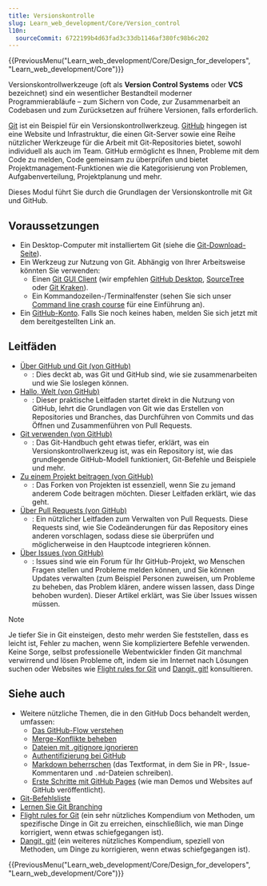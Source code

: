 ```yaml
---
title: Versionskontrolle
slug: Learn_web_development/Core/Version_control
l10n:
  sourceCommit: 6722199b4d63fad3c33db1146af380fc98b6c202
---
```


{{PreviousMenu("Learn_web_development/Core/Design_for_developers", "Learn_web_development/Core")}}

Versionskontrollwerkzeuge (oft als **Version Control Systems** oder **VCS** bezeichnet) sind ein wesentlicher Bestandteil moderner Programmierabläufe – zum Sichern von Code, zur Zusammenarbeit an Codebasen und zum Zurücksetzen auf frühere Versionen, falls erforderlich.

[Git](https://git-scm.com/) ist ein Beispiel für ein Versionskontrollwerkzeug. [GitHub](https://github.com/) hingegen ist eine Website und Infrastruktur, die einen Git-Server sowie eine Reihe nützlicher Werkzeuge für die Arbeit mit Git-Repositories bietet, sowohl individuell als auch im Team. GitHub ermöglicht es Ihnen, Probleme mit dem Code zu melden, Code gemeinsam zu überprüfen und bietet Projektmanagement-Funktionen wie die Kategorisierung von Problemen, Aufgabenverteilung, Projektplanung und mehr.

Dieses Modul führt Sie durch die Grundlagen der Versionskontrolle mit Git und GitHub.

## Voraussetzungen

- Ein Desktop-Computer mit installiertem Git (siehe die [Git-Download-Seite](https://git-scm.com/downloads/)).
- Ein Werkzeug zur Nutzung von Git. Abhängig von Ihrer Arbeitsweise könnten Sie verwenden:
  - Einen [Git GUI Client](https://git-scm.com/downloads/guis/) (wir empfehlen [GitHub Desktop](https://desktop.github.com/download/), [SourceTree](https://www.sourcetreeapp.com/) oder [Git Kraken](https://www.gitkraken.com/)).
  - Ein Kommandozeilen-/Terminalfenster (sehen Sie sich unser [Command line crash course](/de/docs/Learn_web_development/Getting_started/Environment_setup/Command_line) für eine Einführung an).
- Ein [GitHub-Konto](https://github.com/signup). Falls Sie noch keines haben, melden Sie sich jetzt mit dem bereitgestellten Link an.

## Leitfäden

- [Über GitHub und Git (von GitHub)](https://docs.github.com/en/get-started/start-your-journey/about-github-and-git)
  - : Dies deckt ab, was Git und GitHub sind, wie sie zusammenarbeiten und wie Sie loslegen können.
- [Hallo, Welt (von GitHub)](https://docs.github.com/en/get-started/start-your-journey/hello-world)
  - : Dieser praktische Leitfaden startet direkt in die Nutzung von GitHub, lehrt die Grundlagen von Git wie das Erstellen von Repositories und Branches, das Durchführen von Commits und das Öffnen und Zusammenführen von Pull Requests.
- [Git verwenden (von GitHub)](https://docs.github.com/en/get-started/using-git)
  - : Das Git-Handbuch geht etwas tiefer, erklärt, was ein Versionskontrollwerkzeug ist, was ein Repository ist, wie das grundlegende GitHub-Modell funktioniert, Git-Befehle und Beispiele und mehr.
- [Zu einem Projekt beitragen (von GitHub)](https://docs.github.com/en/get-started/exploring-projects-on-github/contributing-to-a-project)
  - : Das Forken von Projekten ist essenziell, wenn Sie zu jemand anderem Code beitragen möchten. Dieser Leitfaden erklärt, wie das geht.
- [Über Pull Requests (von GitHub)](https://docs.github.com/en/pull-requests/collaborating-with-pull-requests/proposing-changes-to-your-work-with-pull-requests/about-pull-requests)
  - : Ein nützlicher Leitfaden zum Verwalten von Pull Requests. Diese Requests sind, wie Sie Codeänderungen für das Repository eines anderen vorschlagen, sodass diese sie überprüfen und möglicherweise in den Hauptcode integrieren können.
- [Über Issues (von GitHub)](https://docs.github.com/en/issues/tracking-your-work-with-issues/learning-about-issues/about-issues)
  - : Issues sind wie ein Forum für Ihr GitHub-Projekt, wo Menschen Fragen stellen und Probleme melden können, und Sie können Updates verwalten (zum Beispiel Personen zuweisen, um Probleme zu beheben, das Problem klären, andere wissen lassen, dass Dinge behoben wurden). Dieser Artikel erklärt, was Sie über Issues wissen müssen.

> [!NOTE]
> Je tiefer Sie in Git einsteigen, desto mehr werden Sie feststellen, dass es leicht ist, Fehler zu machen, wenn Sie kompliziertere Befehle verwenden. Keine Sorge, selbst professionelle Webentwickler finden Git manchmal verwirrend und lösen Probleme oft, indem sie im Internet nach Lösungen suchen oder Websites wie [Flight rules for Git](https://github.com/k88hudson/git-flight-rules) und [Dangit, git!](https://dangitgit.com/) konsultieren.

## Siehe auch

- Weitere nützliche Themen, die in den GitHub Docs behandelt werden, umfassen:
  - [Das GitHub-Flow verstehen](https://docs.github.com/en/get-started/using-github/github-flow)
  - [Merge-Konflikte beheben](https://docs.github.com/en/pull-requests/collaborating-with-pull-requests/addressing-merge-conflicts)
  - [Dateien mit .gitignore ignorieren](https://docs.github.com/en/get-started/git-basics/ignoring-files)
  - [Authentifizierung bei GitHub](https://docs.github.com/en/authentication/keeping-your-account-and-data-secure/about-authentication-to-github)
  - [Markdown beherrschen](https://docs.github.com/en/get-started/writing-on-github/getting-started-with-writing-and-formatting-on-github/basic-writing-and-formatting-syntax) (das Textformat, in dem Sie in PR-, Issue-Kommentaren und `.md`-Dateien schreiben).
  - [Erste Schritte mit GitHub Pages](https://docs.github.com/en/pages/quickstart) (wie man Demos und Websites auf GitHub veröffentlicht).
- [Git-Befehlsliste](https://git-scm.com/docs)
- [Lernen Sie Git Branching](https://learngitbranching.js.org/)
- [Flight rules for Git](https://github.com/k88hudson/git-flight-rules) (ein sehr nützliches Kompendium von Methoden, um spezifische Dinge in Git zu erreichen, einschließlich, wie man Dinge korrigiert, wenn etwas schiefgegangen ist).
- [Dangit, git!](https://dangitgit.com/) (ein weiteres nützliches Kompendium, speziell von Methoden, um Dinge zu korrigieren, wenn etwas schiefgegangen ist).

{{PreviousMenu("Learn_web_development/Core/Design_for_developers", "Learn_web_development/Core")}}
